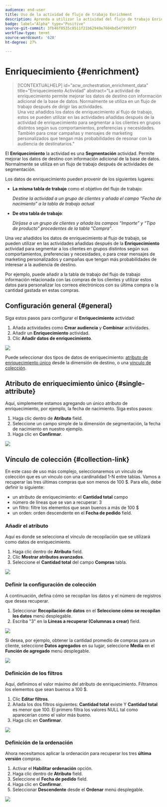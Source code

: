 ```yaml
---
audience: end-user
title: Uso de la actividad de flujo de trabajo Enrichment
description: Aprenda a utilizar la actividad del flujo de trabajo Enriquecimiento
badge: label="Alpha" type="Positive"
source-git-commit: 3fb46f0535c8511f21b62949e7604bd54f9993f7
workflow-type: tm+mt
source-wordcount: '628'
ht-degree: 27%

---
```



# Enriquecimiento {#enrichment}

>[!CONTEXTUALHELP]
>id="acw_orchestration_enrichment_data"
>title="Enriquecimiento Actividad"
>abstract="La actividad de enriquecimiento permite mejorar los datos de destino con información adicional de la base de datos. Normalmente se utiliza en un flujo de trabajo después de dirigir las actividades.<br/>Una vez añadidos los datos de enriquecimiento al flujo de trabajo, estos se pueden utilizar en las actividades añadidas después de la actividad de enriquecimiento para segmentar a los clientes en grupos distintos según sus comportamientos, preferencias y necesidades. También para crear campañas y mensajes de marketing personalizados que tengan más probabilidades de resonar con la audiencia de destinatarios."

El **Enriquecimiento** la actividad es una **Segmentación** actividad. Permite mejorar los datos de destino con información adicional de la base de datos. Normalmente se utiliza en un flujo de trabajo después de actividades de segmentación.

Los datos de enriquecimiento pueden provenir de los siguientes lugares:

* **La misma tabla de trabajo** como el objetivo del flujo de trabajo:

  *Destine la actividad a un grupo de clientes y añada el campo “Fecha de nacimiento” a la tabla de trabajo actual*

* **De otra tabla de trabajo**:

  *Diríjase a un grupo de clientes y añada los campos “Importe” y “Tipo de producto” procedentes de la tabla “Compra”*.

Una vez añadidos los datos de enriquecimiento al flujo de trabajo, se pueden utilizar en las actividades añadidas después de la **Enriquecimiento** actividad para segmentar a los clientes en grupos distintos según sus comportamientos, preferencias y necesidades, o para crear mensajes de marketing personalizados y campañas que tengan más probabilidades de interesar a la audiencia de destino.

Por ejemplo, puede añadir a la tabla de trabajo del flujo de trabajo información relacionada con las compras de los clientes y utilizar estos datos para personalizar los correos electrónicos con su última compra o la cantidad gastada en estas compras.

## Configuración general {#general}

Siga estos pasos para configurar el **Enriquecimiento** actividad:

1. Añada actividades como **Crear audiencia** y **Combinar** actividades.
1. Añadir un **Enriquecimiento** actividad.
1. Clic **Añadir datos de enriquecimiento**.

![](../assets/workflow-enrichment1.png)

Puede seleccionar dos tipos de datos de enriquecimiento: [atributo de enriquecimiento único](#single-attribute) desde la dimensión de destino, o una [vínculo de colección](#collection-link).

## Atributo de enriquecimiento único {#single-attribute}

Aquí, simplemente estamos agregando un único atributo de enriquecimiento, por ejemplo, la fecha de nacimiento. Siga estos pasos:

1. Haga clic dentro de **Atributo** field.
1. Seleccione un campo simple de la dimensión de segmentación, la fecha de nacimiento en nuestro ejemplo.
1. Haga clic en **Confirmar**.

![](../assets/workflow-enrichment2.png)

## Vínculo de colección {#collection-link}

En este caso de uso más complejo, seleccionaremos un vínculo de colección que es un vínculo con una cardinalidad 1-N entre tablas. Vamos a recuperar las tres últimas compras que son menos de 100 $. Para ello, debe definir lo siguiente:

* un atributo de enriquecimiento: el **Cantidad total** campo
* número de líneas que se van a recuperar: 3
* un filtro: filtre los elementos que sean buenos a más de 100 $
* un orden: orden descendente en el **Fecha de pedido** field.

### Añadir el atributo

Aquí es donde se selecciona el vínculo de recopilación que se utilizará como datos de enriquecimiento.

1. Haga clic dentro de **Atributo** field.
1. Clic **Mostrar atributos avanzados**.
1. Seleccione el **Cantidad total** del campo **Compras** tabla.

![](../assets/workflow-enrichment3.png)

### Definir la configuración de colección

A continuación, defina cómo se recopilan los datos y el número de registros que desea recuperar.

1. Seleccionar **Recopilación de datos** en el **Seleccione cómo se recopilan los datos** menú desplegable.
1. Escriba &quot;3&quot; en la **Líneas a recuperar (Columnas a crear)** field.

![](../assets/workflow-enrichment4.png)

Si desea, por ejemplo, obtener la cantidad promedio de compras para un cliente, seleccione **Datos agregados** en su lugar, seleccione **Media** en el **Función de agregado** menú desplegable.

![](../assets/workflow-enrichment5.png)

### Definición de los filtros

Aquí, definimos el valor máximo del atributo de enriquecimiento. Filtramos los elementos que sean buenos a 100 $.

1. Clic **Editar filtros**.
1. Añada los dos filtros siguientes: **Cantidad total** existe Y **Cantidad total** es menor que 100. El primero filtra los valores NULL tal como aparecerían como el valor más bueno.
1. Haga clic en **Confirmar**.

![](../assets/workflow-enrichment6.png)

### Definición de la ordenación

Ahora necesitamos aplicar la ordenación para recuperar los tres **última versión** compras.

1. Activar el **Habilitar ordenación** opción.
1. Haga clic dentro de **Atributo** field.
1. Seleccione el **Fecha de pedido** field.
1. Haga clic en **Confirmar**.
1. Seleccionar **Descendente** desde el **Ordenar** menú desplegable.

![](../assets/workflow-enrichment7.png)

<!--

Add other fields
use it in delivery


cardinality between the tables (1-N)
1. select attribute to use as enrichment data

    display advanced fields option
    i button

    note: attributes from the target dimension

1. Select how the data is collected
1. number of records to retrieve if want to retrieve a collection of multiple records
1. Apply filters and build rule

    select an existing filter
    save the filter for reuse
    view results of the filter visually or in code view

1. sort records using an attribute

leverage enrichment data in campaign

where we can use the enrichment data: personalize email, other use cases?

## Example

-->